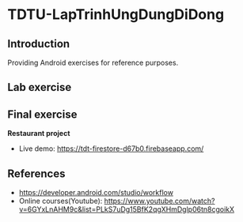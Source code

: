 # TDTU-LapTrinhUngDungDiDong
## Introduction
Providing Android exercises for reference purposes.

## Lab exercise

## Final exercise
<b>Restaurant project</b>
- Live demo: https://tdt-firestore-d67b0.firebaseapp.com/

## References
- https://developer.android.com/studio/workflow
- Online courses(Youtube): https://www.youtube.com/watch?v=6GYxLnAHM9c&list=PLkS7uDg15BfK2qgXHmDglp06tn8cgoikX

